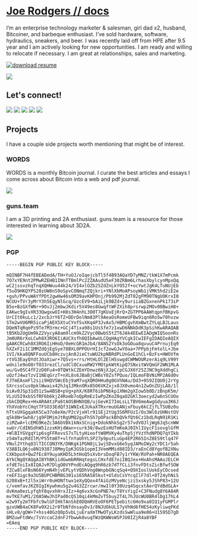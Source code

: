 # [Joe Rodgers // docs](https://joe-rodgers.github.io/docs/)
I’m an enterprise technology marketer & salesman, girl dad x2, husband, Bitcoiner, and barbeque enthusiast. I’ve sold hardware, software, hydraulics, sneakers, and beer. I was recently laid off from HPE after 9.5 year and I am actively looking for new opportunities. I am ready and willing to relocate if necessary. I am great at relationships, sales and marketing. 

[![download resume](https://badgen.net/badge/download/resume/red)](https://github.com/joe-rodgers/docs/blob/master/Joe%20Rodgers%20-%20CV%20-%202020-08.pdf)

[![](https://badgen.net/badge/LinkedIn/Joe%20Rodgers/blue)](https://www.linkedin.com/in/jrmarketing/)

## Let's connect!
[![](https://badgen.net/badge/icon/twitter?icon=twitter&label)](https://twitter.com/_joerodgers) [![](https://badgen.net/badge/icon/telegram?icon=telegram&label)](https://t.me/joerodgers) [![](https://badgen.net/badge/icon/keybase?icon=keybase&label)](https://joerodgers.keybase.pub/) [![](https://badgen.net/badge/icon/github?icon=github&label)](https://github.com/joe-rodgers) [![](https://badgen.net/badge/%E2%9C%89/email/blue)](mailto:joerodgers@pm.me)

## Projects
I have a couple side projects worth mentioning that might be of interest.

### WORDS
WORDS is a monthly Bitcoin journal. I curate the best articles and essays I come across about Bitcoin into a web and pdf journal. 

[![](https://badgen.net/badge/WORDS/Bitcoin%20Journal/black)](https://bitcoinwords.github.io/)

### guns.team
I am a 3D printing and 2A enthusiast. guns.team is a resource for those interested in learning about 3D2A. 

[![](https://badgen.net/badge/guns.team/3D%20Gun%20Printing%20Resource/black)](https://joe-rodgers.github.io/guns.team/)

### PGP

```
-----BEGIN PGP PUBLIC KEY BLOCK-----

mQINBF7H4fEBEADedA/TH+YuOJ/oIqejcbTl5f4B93AQaYD7yMNZ/tkW1X7mPcmk
7O7xYE9nt2PMwRZEHB1INnTTBmlPc2ZZAAudU5eF30ZRBm6LrhasXbylcynMpxQq
wC2jssvzhqTnqXQHWuu44k24/VI4xlOZb25ZdZnLkYO52f+ocYwtJgK4LTuNUjEb
f5uO9HKQYPS20zUW8nS9oSpvCONmqTZQjkri+YNlXbMoAPsoyWb1jVMK5hd2iE2e
+guh/PPvuWAYfPDt2gwHw46sOM39avKHPOnj/Pb992MjZdT02gFM90TNgUOKrxI0
NCUU+TVr3yMrY3h5EqyNlGcq/UzcEV9+bAiLjk9BZd+y9uriiaBZGxnenPk173iP
B5o+BzGXfWNr+9OvJj2mbwJKdir5V49es8GwqftWFZXih8prsrwp2MOv00BwiH8+
EAKwc9gIvXR33QwgxwOI+H8s3H4nhL3O0T7gKUxEjRrQ+ZGTPP6AAWtqpnfBKpvG
UrCIt0kuLc1/2xcbJrY6TZ+DDrDolNm83Pl9AeaOsRomeUFBw9iqn6Ro5w70hvzw
STm2wVU6MR5icaPjAEX5XtuCYnfSvXKq4P3JvAx5/HBMCgvhXmBwtZYLqLBJLaus
DQeNTqRqePz9Te7M3rmc+GCj4Tixa98s1UsSfe7z1xwD6NNkDdK3pSihKwARAQAB
tB5Kb2UgUm9kZ2VycyA8am9lcm9kZ2Vyc0BwbS5tZT6JAk4EEwEIADgWIQSoonRs
Jm0UR6rXoLCwh8X3RO6IiAUCXsfh8QIbAwULCQgHAgYVCgkICwIEFgIDAQIeAQIX
gAAKCRCwh8X3RO6IiHHoD/0eHcGR1mJb4/8ANS2YsOk3oGOua8qvuuC4PrnujEq9
hXZxF2i1C1MMZdQjEgSye78BXL0PPOUrHIJcf2owGJwYOaa+7PPpbjFmtolL+Jbe
1VI/kka8QNFFouUCb8HczujAn8JieCtuWU2kpNBRdPLUnGoE1hCL+BzFs+HWOVfm
rtVG3EayQYdtJOaXiwr+7QSvs+rrs/HtHLOlZElH5swgdCWMWOURzerAiq9LV99Y
wdnile9oO8rTO33rezCl/udClOCxuaRW2YMOtpkWtKipQ7SNxitWVQmGF2WN1MLA
wu/Gv05C4fF2zD0Fu4+0TQWtkCZEmYDnwz6NjXJpC/pCGJX6Y25ZJNC9gXddhgCi
uQzfJ4wzTzvI1NEqGrzT+nXL8s6JBaBjCWBsY8ZsfPQuo/IQLmoFBVNiMP2A6d0v
FJTmEAsmFl2sii9HQVSWcEbj9aM7vqXQROHHu0g0GVhNAu/Dd3+0S92IQU0j2rYg
SXrcssCus0pklWwaix42hJq1JMknORx85O6VKZxjx8JX0vmo4n1ZwOnZUjLA8/1l
biAv0JSp31d51zSw4BSB+pVg+phX/K8RT6ibPNbkp1XNm2gXIow5b0D/zBnpK5m/
VLzU5I9xbSSfRF6b6kjZ4Romb7oQpRmEzIwPpZKoZ0qaOZGKl3oecyd2w6nSCUOo
zbkCDQRex+HxARAAtzPa6tAOSBHNXQB/ujGevKI7ImLsLLTBV6meAwgGdyua3K6J
YhXVobYcCHqtTFSO33EdQf31WNIxEJUkaXTRxrmuUGANjxFbuy6kCZjfLTSUBz0u
hTtxUXGgqakK5Cw37o8eXm/P2cVjxHlr91SEj2tUg3S6MFUzI/Os3Wl6zUHNstOV
q5k8N+Swh8/jg9FDMjmJtRgUMQ2guFh5h7pOPackBhQVkfQt6Cz1bdLRqN91R1Ki
ziMZwA+lcEMG9KeZc3A6bVBk1kNxSCnig+DdokNhkSg2r57vdVOJljWg6Jq5cnWW
swUr/CdINSdhW51zzxKHjdWan+curk30/8wzEsHUTmKeAJ0IhlIUycF1sovglGfM
+WlBIYGVgqYip6sgFFRovsS7sTLtyHiooftW8MVKy4uThp5jYVzYhdNPDQ7qYIkb
z54mTazRdIlM/P55tm0T+vlfnYaUhYLSP27p9putLuGp4EP2R65InZ8ES9tlq47F
VNul2Ythq83lTICCQN3YK/DNKgk1PGN0jL1wjSDvxG6e5ygJAMoIWy2cYDC1r5ah
V38BILQ6ju8N19387J8MmyIpK3GSb1opmI3VemMMid88ID3/raEnCd8YgofB2XNu
CXKbpoX+QwZfEc8Y9uyaKHD5LhtHoQ5sXvbrsDoqFB7y1rYKW/RVPah+NR0AEQEA
AYkCNgQYAQgAIBYhBKiidGwmbRRHqtegsLCHxfdE7oiIBQJex+HxAhsMAAoJELCH
xfdE7oiIx8IQAJvR7DlgO0VYPndEcAQgq9hR6zb7dTfCLi3fnvFDtsZicBfwfSOW
fZCw8lxFBsN66YymN4hjvEPLytVQDhVng0WnpbGNcqSq4+Q9XIoslUokEyCOcsed
reEF3igc9a3U5BUPCHBM8G301u165RA585kut+UldsCsVYcqIlF7dl+0T24yhNiS
G208xB+t2l5xiWrr0uHONftwx1eXyQQox4fAiGzMVyeNcjziSxsky5JShP83+12U
c/vemfavJKZ0IgIKywhmu5g2u4G3ZZrcwr/mwIl0Y30Uzq4SqcxtAerQYdBdGLA+
dvKma0ezLyfqhY8qvxhHrxJIz+4q6vxXcGnPNE7e/T0YsYigI+C3FNudg8Y6A84R
mvTKE7uM1/20A5WwJhIPad0cQS10qi4kMmZvT5buy2T4L7hJUcWU0BR4lDg17hL4
w2w9Ty2mTFbfc9wlGFIHkTAnSkE0DQmRVEoOF6PETpebitc6Ho9xa0IQ1yFGMPlr
gzxUWB4aCK8Fw9X2i2r0TbNfdnsayDv3/8NJUOkULS7yVhNd6fHES4zKyliwqFKd
sHLv8/gOW+7+hss40GzQ0p5vbLjuEraXmTMwOTyLKzdsSwWlua9e06+U1595D7gD
BMZuwFtdWv/7sVccaC2dnFJfbwwk8vuqTWzQKWWsWSPJU0IZjR4a8YBF
=EAeq
-----END PGP PUBLIC KEY BLOCK-----
```
